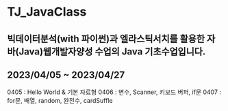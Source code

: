 # TJ_JavaClass

## 빅데이터분석(with 파이썬)과 엘라스틱서치를 활용한 자바(Java)웹개발자양성 수업의 Java 기초수업입니다.
## 2023/04/05 ~ 2023/04/27

0405 : Hello World & 기본 자료형
0406 : 변수, Scanner, 키보드 버퍼, if문
0407 : for문, 배열, random, 완전수, cardSuffle
